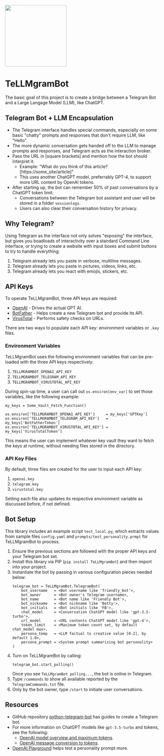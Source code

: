 <img src="assets/TeLLMgramBot_Logo.png" width=200 align=center />

# TeLLMgramBot
The basic goal of this project is to create a bridge between a Telegram Bot and a Large Langage Model (LLM), like ChatGPT.

## Telegram Bot + LLM Encapsulation
* The Telegram interface handles special commands, especially on some basic "chatty" prompts and responses that don't require LLM, like "Hello".
* The more dynamic conversation gets handed off to the LLM to manage prompts and responses, and Telegram acts as the interaction broker.
* Pass the URL in [square brackets] and mention how the bot should interpret it.
  * Example: "What do you think of this article? [https://some_site/article]"
  * This uses another ChatGPT model, preferrably GPT-4, to support more URL content by OpenAI tokens.
* After starting up, the bot can remember 50% of past conversations by a ChatGPT token limit.
  * Conversations between the Telegram bot assistant and user will be stored in a folder `sessionlogs`.
  * Users can also clear their conversation history for privacy.

## Why Telegram?
Using Telegram as the interface not only solves "exposing" the interface, but gives you boadloads of interactivity over a standard Command Line interface, or trying to create a website with input boxes and submit buttons to try to handle everything:
1. Telegram already lets you paste in verbose, multiline messages.
2. Telegram already lets you paste in pictures, videos, links, etc.
3. Telegram already lets you react with emojis, stickers, etc.

## API Keys
To operate TeLLMgramBot, three API keys are required:
* [OpenAI](https://platform.openai.com/overview) - Drives the actual GPT AI.
* [BotFather](https://t.me/BotFather) - Helps create a new Telegram bot and provide its API.
* [VirusTotal](https://www.virustotal.com/gui/home/) - Performs safety checks on URLs.

There are two ways to populate each API key: environment variables or `.key` files.

### Environment Variables
TeLLMgramBot uses the following environment variables that can be pre-loaded with the three API keys respectively:
1. `TELLMGRAMBOT_OPENAI_API_KEY`
2. `TELLMGRAMBOT_TELEGRAM_API_KEY`
3. `TELLMGRAMBOT_VIRUSTOTAL_API_KEY`

During spin-up time, a user can call out `os.environ[env_var]` to set those variables, like the following example:
```
my_keys = Some_Vault_Fetch_Function()

os.environ['TELLMGRAMBOT_OPENAI_API_KEY']     = my_keys['GPTKey']
os.environ['TELLMGRAMBOT_TELEGRAM_API_KEY']   = my_keys['BotFatherToken']
os.environ['TELLMGRAMBOT_VIRUSTOTAL_API_KEY'] = my_keys['VirusTotalToken']
```

This means the user can implement whatever key vault they want to fetch the keys at runtime, without needing files stored in the directory.

### API Key Files
By default, three files are created for the user to input each API key:
1. `openai.key`
2. `telegram.key`
3. `virustotal.key`

Setting each file also updates its respective environment variable as discussed before, if not defined.

## Bot Setup
This library includes an example script `test_local.py`, which extracts values from sample files `config.yaml` and `prompts/test_personality.prmpt` for TeLLMgramBot to process.
1. Ensure the previous sections are followed with the proper API keys and your Telegram bot set.
2. Install this library via PIP (`pip install TeLLMgramBot`) and then import into your project.
3. Instantiate the bot by passing in various configuration pieces needed below:
   ```
   telegram_bot = TeLLMgramBot.TelegramBot(
       bot_username   = <Bot username like 'friendly_bot'>,
       bot_owner      = <Bot owner's Telegram username>,
       bot_name       = <Bot name like 'Friendly Bot'>,
       bot_nickname   = <Bot nickname like 'Botty'>,
       bot_initials   = <Bot initials like 'FB'>,
       chat_model     = <Conversation ChatGPT model like 'gpt-3.5-turbo'>,
       url_model      = <URL contents ChatGPT model like 'gpt-4'>,
       token_limit    = <Maximum token count set, by default chat_model max>,
       persona_temp   = <LLM factual to creative value [0-2], by default 1.0>,
       persona_prompt = <System prompt summarizing bot personality>
   )
   ```
4. Turn on TeLLMgramBot by calling:
   ```
   telegram_bot.start_polling()
   ```
   Once you see `TeLLMgramBot polling...`, the bot is online in Telegram.
5. Type `/commands` to show all available reported by the `TelegramCommands.txt` file.
6. Only by the bot owner, type `/start` to initiate user conversations.

## Resources
* GitHub repository [python-telegram-bot](https://github.com/python-telegram-bot/python-telegram-bot) has guides to create a Telegram bot.
* For more information on ChatGPT models like `gpt-3.5-turbo` and tokens, see the following:
  * [OpenAI model overview and maximum tokens](https://platform.openai.com/docs/models/overview).
  * [OpenAI message conversion to tokens](https://github.com/openai/openai-python/blob/main/chatml.md).
* [OpenAI Playground](https://platform.openai.com/playground) helps test a personality prompt more.
